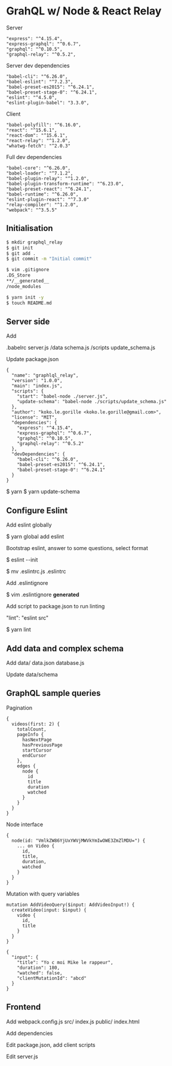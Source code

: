 # GrahQL w/ Node & React Relay

Server

    "express": "^4.15.4",
    "express-graphql": "^0.6.7",
    "graphql": "^0.10.5",
    "graphql-relay": "^0.5.2",

Server dev dependencies

    "babel-cli": "^6.26.0",
    "babel-eslint": "^7.2.3",
    "babel-preset-es2015": "^6.24.1",
    "babel-preset-stage-0": "^6.24.1",
    "eslint": "^4.5.0",
    "eslint-plugin-babel": "3.3.0",

Client

    "babel-polyfill": "^6.16.0",    
    "react": "^15.6.1",
    "react-dom": "^15.6.1",
    "react-relay": "^1.2.0",
    "whatwg-fetch": "^2.0.3"


Full dev dependencies

    "babel-core": "^6.26.0",
    "babel-loader": "^7.1.2",
    "babel-plugin-relay": "^1.2.0",
    "babel-plugin-transform-runtime": "^6.23.0",
    "babel-preset-react": "^6.24.1",
    "babel-runtime": "^6.26.0",
    "eslint-plugin-react": "^7.3.0"
    "relay-compiler": "^1.2.0",
    "webpack": "^3.5.5"    

## Initialisation

```bash
$ mkdir graphql_relay
$ git init
$ git add .
$ git commit -m "Initial commit"
```


```bash
$ vim .gitignore
.DS_Store
**/__generated__
/node_modules
```


```bash
$ yarn init -y
$ touch README.md
```

## Server side

Add 

  .babelrc
  server.js
  /data
    schema.js
  /scripts
    update_schema.js

Update package.json

```
{
  "name": "graphlql_relay",
  "version": "1.0.0",
  "main": "index.js",
  "scripts": {
    "start": "babel-node ./server.js",
    "update-schema": "babel-node ./scripts/update_schema.js"
  },
  "author": "koko.le.gorille <koko.le.gorille@gmail.com>",
  "license": "MIT",
  "dependencies": {
    "express": "^4.15.4",
    "express-graphql": "^0.6.7",
    "graphql": "^0.10.5",
    "graphql-relay": "^0.5.2"
  },
  "devDependencies": {
    "babel-cli": "^6.26.0",
    "babel-preset-es2015": "^6.24.1",
    "babel-preset-stage-0": "^6.24.1"
  }
}
```

$ yarn 
$ yarn update-schema

## Configure Eslint

Add eslint globally

$ yarn global add eslint

Bootstrap eslint, answer to some questions, select format

$ eslint --init

$ mv .eslintrc.js .eslintrc

Add .eslintignore

$ vim .eslintignore
__generated__


Add script to package.json to run linting

"lint": "eslint src"

$ yarn lint

## Add data and complex schema

Add 
  data/
    data.json
    database.js

Update data/schema

## GraphQL sample queries

Pagination

```
{
  videos(first: 2) {
    totalCount,
    pageInfo {
      hasNextPage
      hasPreviousPage
      startCursor
      endCursor
    },
    edges {
      node {
        id
        title
        duration
        watched
      }
    }
  }
}
```

Node interface

```
{
  node(id: "VmlkZW86YjUxYWVjMWVkYmIwOWE3ZmZlMDU=") {
    ... on Video {
      id,
      title,
      duration,
      watched
    }
  }
}
```

Mutation with query variables

```
mutation AddVideoQuery($input: AddVideoInput!) {
  createVideo(input: $input) {
    video {
      id,
      title
    }
  }
}

{
  "input": {
    "title": "Yo c moi Mike le rappeur",
    "duration": 180,
    "watched": false,
    "clientMutationId": "abcd"
  }
}
```

## Frontend

Add
  webpack.config.js
  src/
    index.js
  public/
    index.html

Add dependencies

Edit package.json, add client scripts

Edit server.js

  